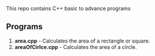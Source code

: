 This repo contains C++ basic to advance programs

## Programs

1. **area.cpp** - Calculates the area of a rectangle or square.
2. **areaOfCirlce.cpp** - Calculates the area of a circle.
